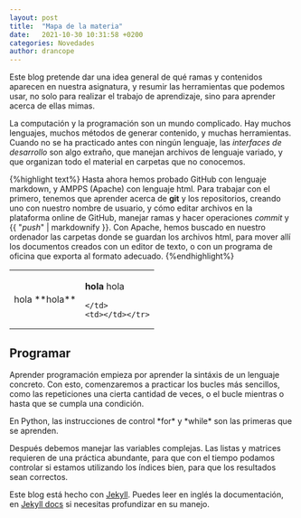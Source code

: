 ```yaml
---
layout: post
title:  "Mapa de la materia"
date:   2021-10-30 10:31:58 +0200
categories: Novedades
author: drancope
---
```

Este blog pretende dar una idea general de qué ramas y contenidos aparecen en nuestra asignatura, y resumir las herramientas que podemos usar, no solo para realizar el trabajo de aprendizaje, sino para aprender acerca de ellas mimas.

La computación y la programación son un mundo complicado. Hay muchos lenguajes, muchos métodos de generar contenido, y muchas herramientas.
Cuando no se ha practicado antes con ningún lenguaje, las *interfaces de desarrollo* son algo extraño, que manejan archivos de lenguaje variado, y que organizan todo el material en carpetas que no conocemos.

{%highlight text%}
Hasta ahora hemos probado GitHub con lenguaje markdown, y AMPPS (Apache) con lenguaje html.
Para trabajar con el primero, tenemos que aprender acerca de <b>git</b> y los repositorios,
creando uno con nuestro nombre de usuario, y cómo editar archivos en la plataforma online
de GitHub, manejar ramas y hacer operaciones *commit* y {{ "*push*" | markdownify }}.
Con Apache, hemos buscado en nuestro ordenador las carpetas donde se guardan los archivos
html, para mover allí los documentos creados con un editor de texto, o con un programa de
oficina que exporta al formato adecuado.
{%endhighlight%}

<table>
  <tr>
    <td>hola **hola**</td>
    <td>

**hola** hola

    </td>
    <td></td></tr>
</table>

## Programar

Aprender programación empieza por aprender la sintáxis de un lenguaje concreto. Con esto, comenzaremos a practicar los bucles más sencillos, como las repeticiones una cierta cantidad de veces, o el bucle mientras o hasta que se cumpla una condición.

<div id="blockquote">En Python, las instrucciones de control *for* y *while* son las primeras que se aprenden.</div>

Después debemos manejar las variables complejas. Las listas y matrices requieren de una práctica abundante, para que con el tiempo podamos controlar si estamos utilizando los índices bien, para que los resultados sean correctos.

Este blog está hecho con [Jekyll][jekyll]. Puedes leer en inglés la documentación, en [Jekyll docs][jekyll-docs] si necesitas profundizar en su manejo.

[jekyll]: https://jekyllrb.com
[jekyll-docs]: https://jekyllrb.com/docs/home
